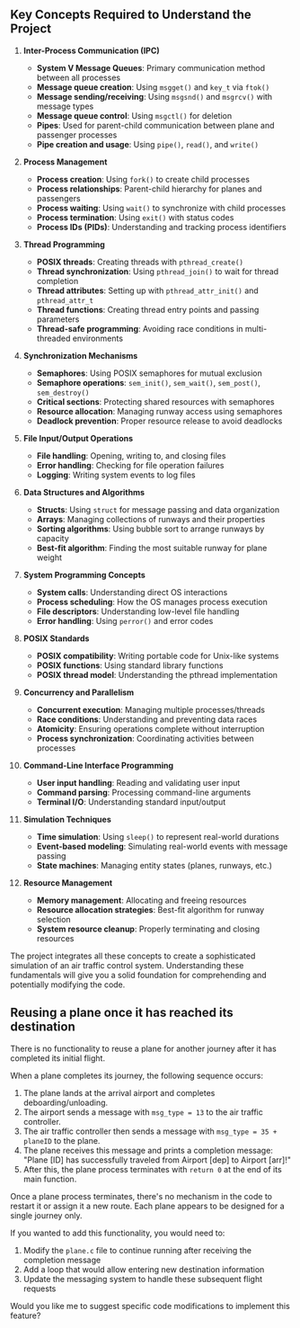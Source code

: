
## Key Concepts Required to Understand the Project

1. **Inter-Process Communication (IPC)**
   - **System V Message Queues**: Primary communication method between all processes
   - **Message queue creation**: Using `msgget()` and `key_t` via `ftok()`
   - **Message sending/receiving**: Using `msgsnd()` and `msgrcv()` with message types
   - **Message queue control**: Using `msgctl()` for deletion
   - **Pipes**: Used for parent-child communication between plane and passenger processes
   - **Pipe creation and usage**: Using `pipe()`, `read()`, and `write()`

2. **Process Management**
   - **Process creation**: Using `fork()` to create child processes
   - **Process relationships**: Parent-child hierarchy for planes and passengers
   - **Process waiting**: Using `wait()` to synchronize with child processes
   - **Process termination**: Using `exit()` with status codes
   - **Process IDs (PIDs)**: Understanding and tracking process identifiers

3. **Thread Programming**
   - **POSIX threads**: Creating threads with `pthread_create()`
   - **Thread synchronization**: Using `pthread_join()` to wait for thread completion
   - **Thread attributes**: Setting up with `pthread_attr_init()` and `pthread_attr_t`
   - **Thread functions**: Creating thread entry points and passing parameters
   - **Thread-safe programming**: Avoiding race conditions in multi-threaded environments

4. **Synchronization Mechanisms**
   - **Semaphores**: Using POSIX semaphores for mutual exclusion
   - **Semaphore operations**: `sem_init()`, `sem_wait()`, `sem_post()`, `sem_destroy()`
   - **Critical sections**: Protecting shared resources with semaphores
   - **Resource allocation**: Managing runway access using semaphores
   - **Deadlock prevention**: Proper resource release to avoid deadlocks

5. **File Input/Output Operations**
   - **File handling**: Opening, writing to, and closing files
   - **Error handling**: Checking for file operation failures
   - **Logging**: Writing system events to log files

6. **Data Structures and Algorithms**
   - **Structs**: Using `struct` for message passing and data organization
   - **Arrays**: Managing collections of runways and their properties
   - **Sorting algorithms**: Using bubble sort to arrange runways by capacity
   - **Best-fit algorithm**: Finding the most suitable runway for plane weight

7. **System Programming Concepts**
   - **System calls**: Understanding direct OS interactions
   - **Process scheduling**: How the OS manages process execution
   - **File descriptors**: Understanding low-level file handling
   - **Error handling**: Using `perror()` and error codes

8. **POSIX Standards**
   - **POSIX compatibility**: Writing portable code for Unix-like systems
   - **POSIX functions**: Using standard library functions
   - **POSIX thread model**: Understanding the pthread implementation

9. **Concurrency and Parallelism**
   - **Concurrent execution**: Managing multiple processes/threads
   - **Race conditions**: Understanding and preventing data races
   - **Atomicity**: Ensuring operations complete without interruption
   - **Process synchronization**: Coordinating activities between processes

10. **Command-Line Interface Programming**
    - **User input handling**: Reading and validating user input
    - **Command parsing**: Processing command-line arguments
    - **Terminal I/O**: Understanding standard input/output

11. **Simulation Techniques**
    - **Time simulation**: Using `sleep()` to represent real-world durations
    - **Event-based modeling**: Simulating real-world events with message passing
    - **State machines**: Managing entity states (planes, runways, etc.)

12. **Resource Management**
    - **Memory management**: Allocating and freeing resources
    - **Resource allocation strategies**: Best-fit algorithm for runway selection
    - **System resource cleanup**: Properly terminating and closing resources

The project integrates all these concepts to create a sophisticated simulation of an air traffic control system. Understanding these fundamentals will give you a solid foundation for comprehending and potentially modifying the code.



## Reusing a plane once it has reached its destination

There is no functionality to reuse a plane for another journey after it has completed its initial flight.

When a plane completes its journey, the following sequence occurs:

1. The plane lands at the arrival airport and completes deboarding/unloading.
2. The airport sends a message with `msg_type = 13` to the air traffic controller.
3. The air traffic controller then sends a message with `msg_type = 35 + planeID` to the plane.
4. The plane receives this message and prints a completion message: "Plane [ID] has successfully traveled from Airport [dep] to Airport [arr]!"
5. After this, the plane process terminates with `return 0` at the end of its main function.

Once a plane process terminates, there's no mechanism in the code to restart it or assign it a new route. Each plane appears to be designed for a single journey only.

If you wanted to add this functionality, you would need to:

1. Modify the `plane.c` file to continue running after receiving the completion message
2. Add a loop that would allow entering new destination information
3. Update the messaging system to handle these subsequent flight requests

Would you like me to suggest specific code modifications to implement this feature?

